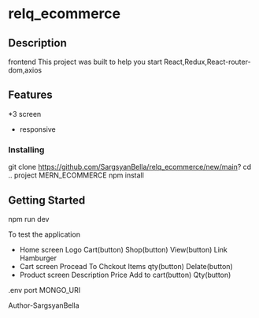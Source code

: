 # relq_ecommerce

## Description
frontend
This project was built to help you start React,Redux,React-router-dom,axios
## Features

*3 screen
* responsive
 

### Installing

git clone https://github.com/SargsyanBella/relq_ecommerce/new/main?
cd .. project MERN_ECOMMERCE
npm install


## Getting Started
npm run dev

To test the application

* Home screen
    Logo
    Cart(button)
    Shop(button)
    View(button)
    Link
    Hamburger
* Cart screen
    Procead To Chckout
    Items qty(button)
    Delate(button)
* Product screen
    Description
    Price
    Add to cart(button)
    Qty(button)
    
 .env
    port
    MONGO_URI
    
  Author-SargsyanBella
    
    
    
    
